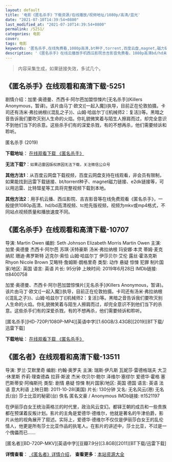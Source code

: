 ```yaml
---
layout: default
title: '电影《匿名杀手》下载资源/在线播放/视频地址/1080p/高清/蓝光'
date: "2021-07-10T14:39:54+0800"
last_modified_at: "2021-07-10T14:39:54+0800"
permalink: /5251/
categories: 电影
cover:
tags: 电影
keywords: '匿名杀手,在线免费看,1080p高清,bt种子,torrent,百度云盘,magnet,磁力链,迅雷下载资源'
description: '《匿名杀手》在线云播放手机西瓜影院吉吉影音免费看，1080p高清bd/hd未删减完整版和tc抢先枪版，mkv/mp4格式，附带bt/torrent种子、magnet/磁力链、百度云盘、网盘资源迅雷下载链接'
---
```


>内容采集生成，如果链接失效，多试几个。


## 《匿名杀手》在线观看和高清下载-5251

剧情介绍：加里·奥德曼、杰西卡·阿尔芭加盟惊悚片[无名杀手](Killers Anonymous，暂译)。该片由马丁·欧文([一起入魔])执导，目前正在伦敦拍摄。卡司还有汤米·弗拉纳根(《混乱之子》)、山姆·哈兹尔丁([机械师2：复活])等。黑暗之音告诉我们要吹灭别人生命的火焰。你礼貌微笑着与陌生人擦肩而过，却完全意识不到他们当下的杀意。这些杀手们有的深爱杀戮，有的不想再杀，他们需要倾诉和聆听。


匿名杀手 (2019)

**下载地址**： [在线观看下载 《匿名杀手》](https://www.btbtdy.me/btdy/dy16475.html) 


**无法下载?**：`如果迅雷因版权原因无法下载，关注微信公众号 `

**其他方法1**：从百度云网盘下载视频，百度云网盘支持在线观看，非会员有限制，如果能找到迅雷下载链接、bt/torrent种子、magnet磁力链接、e2dk链接等，可以用迅雷、比特彗星等工具将完整视频下载到本地。

**其他方法2**：用手机云播、西瓜影院、吉吉影音等在线免费观看《匿名杀手》，一般提供1080p高清、hd/bd高清视频、tc抢先版视频，视频为mkv或mp4格式，不同站点视频质量和播放速度不同。


## 《匿名杀手》在线观看和高清下载-10707

导演: Martin Owen 编剧: Seth Johnson Elizabeth Morris Martin Owen 主演: 加里·奥德曼 杰西卡·阿尔芭 苏琪·沃特豪斯 汤米·弗拉纳根 玛安娜·本灵 蒂姆·麦克纳尼 珊迪·弗罗斯特 迈克尔·索恰 山姆·哈兹尔丁 伊莎贝尔·艾伦 露丝·霍洛克斯 Rhyon Nicole Brown 艾略特·詹姆斯·朗格里奇 类型: 动作 悬疑 惊悚 犯罪 制片国家/地区: 英国 语言: 英语 片长: 95分钟 上映时间: 2019年6月28日 IMDb链接: tt8400758

加里·奥德曼、杰西卡·阿尔芭加盟惊悚片[无名杀手](Killers Anonymous，暂译)。该片由马丁·欧文([一起入魔])执导，目前正在伦敦拍摄。卡司还有汤米·弗拉纳根(《混乱之子》)、山姆·哈兹尔丁([机械师2：复活])等。黑暗之音告诉我们要吹灭别人生命的火焰。你礼貌微笑着与陌生人擦肩而过，却完全意识不到他们当下的杀意。这些杀手们有的深爱杀戮，有的不想再杀，他们需要倾诉和聆听。


[匿名杀手][HD-720P/1080P-MP4][英语中字][1.60GB/3.43GB][2019][BT下载/迅雷下载]

**下载地址**： [在线观看下载 《匿名杀手》](https://www.btdx8.com/torrent/nmss_2019.html) 


## 《匿名者》在线观看和高清下载-13511

导演: 罗兰·艾默里奇 编剧: 约翰·奥罗夫 主演: 瑞斯·伊凡斯 瓦妮莎·雷德格瑞夫 大卫·休里斯 乔莉·理查德森 拉菲·斯波 杰米·坎贝尔·鲍尔 泽维尔·塞缪尔 爱德华·霍格 塞巴斯蒂安·阿梅斯托 类型: 剧情 悬疑 惊悚 制片国家/地区: 英国 德国 语言: 英语 法语 意大利语 上映日期: 2011-10-28(美国) 片长: 130分钟 又名: 无名风云(港) 无名氏(台) 莎士比亚的秘密(台) 佚名 匿名文豪 / Anonymous IMDb链接: tt1521197

在伊丽莎白女王统治英格兰的时代里，政治风云变幻。都铎王朝的成员和一些贵族都在预谋着反叛计划。影片的主角是爱德华·德维尔，他就是著名的牛津伯爵，影片从他的视角展开了叙述。实际上，爱德华·德维尔不仅仅是伊丽莎白女王的乱伦情人，他更是所有莎士比亚作品的执笔人。在影片的讲述中，莎士比亚，不过是一个傀儡而已……


[匿名者][BD-720P-MKV][英语中字][豆瓣7.9分][3.8GB][2011][BT下载/迅雷下载]

**详情查看**： [《匿名者》详情介绍](/movie/13511/)， **查看更多**：[本站资源大全](/movie/t/all/)

